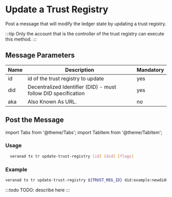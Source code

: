 # Update a Trust Registry

Post a message that will modify the ledger state by updating a trust registry.

:::tip
Only the account that is the controller of the trust registry can execute this method.
:::

## Message Parameters

|Name               |Description                            |Mandatory|
|-------------------|---------------------------------------|--------|
| id    |  id of the trust registry to update  | yes |
| did    |  Decentralized Identifier (DID) - must follow DID specification  | yes |
| aka    | Also Known As URL.  | no |

## Post the Message

import Tabs from '@theme/Tabs';
import TabItem from '@theme/TabItem';

<Tabs>
  <TabItem value="cli" label="CLI" default>

### Usage

```bash
  veranad tx tr update-trust-registry [id] [did] [flags]
```

### Example

```bash
veranad tx tr update-trust-registry ${TRUST_REG_ID} did:example:newdidmat --aka https://new-aka-example.com --from $USER_ACC --chain-id ${CHAIN_ID} --keyring-backend test --fees 600000uvna --node $NODE_RPC
```

  </TabItem>
  
  <TabItem value="frontend" label="Frontend">
    :::todo
    TODO: describe here
    :::
  </TabItem>
</Tabs>

